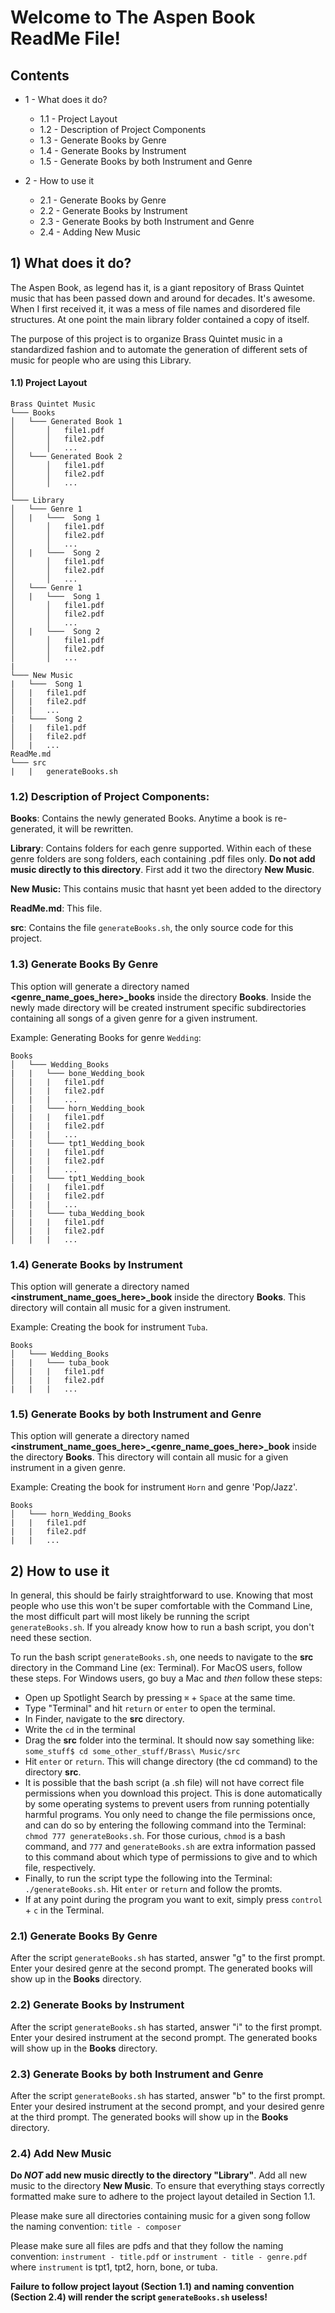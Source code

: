 # Welcome to The Aspen Book ReadMe File!

## Contents
- 1 -  What does it do?
    - 1.1 - Project Layout
    - 1.2 - Description of Project Components
    - 1.3 - Generate Books by Genre
    - 1.4 - Generate Books by Instrument
    - 1.5 - Generate Books by both Instrument and Genre

- 2 - How to use it
    - 2.1 - Generate Books by Genre
    - 2.2 - Generate Books by Instrument
    - 2.3 - Generate Books by both Instrument and Genre
    - 2.4 - Adding New Music

## 1) What does it do?
The Aspen Book, as legend has it, is a giant repository of Brass Quintet music that has been passed down and around for decades. It's awesome. When I first received it, it was a mess of file names and disordered file structures. At one point the main library folder contained a copy of itself. 

The purpose of this project is to organize Brass Quintet music in a standardized fashion and to automate the generation of different sets of music for people who are using this Library. 

#### 1.1) Project Layout
```
Brass Quintet Music
└─── Books
│   └─── Generated Book 1
│       │   file1.pdf
│       │   file2.pdf
│       │   ...
│   └─── Generated Book 2
│       │   file1.pdf
│       │   file2.pdf
│       │   ...
│   
└─── Library
│   └─── Genre 1
│   |   └───  Song 1
│       │   file1.pdf
│       │   file2.pdf
│       │   ...
│   |   └───  Song 2
│       │   file1.pdf
│       │   file2.pdf
│       │   ...
│   └─── Genre 1
│   |   └───  Song 1
│       │   file1.pdf
│       │   file2.pdf
│       │   ...
│   |   └───  Song 2
│       │   file1.pdf
│       │   file2.pdf
│       │   ...
|
└─── New Music
|   └───  Song 1
│   |   file1.pdf
│   |   file2.pdf
│   |   ...
|   └───  Song 2
│   |   file1.pdf
│   |   file2.pdf
│   |   ...
ReadMe.md
└─── src
|   |   generateBooks.sh
```

### 1.2) Description of Project Components:

**Books**: Contains the newly generated Books. Anytime a book is re-generated, it will be rewritten.

**Library**: Contains folders for each genre supported. Within each of these genre folders are song folders, each containing .pdf files only. **Do not add music directly to this directory**. First add it two the directory **New Music**.

**New Music:** This contains music that hasnt yet been added to the directory

**ReadMe.md**: This file.

**src**: Contains the file `generateBooks.sh`, the only source code for this project.

### 1.3) Generate Books By Genre
This option will generate a directory named **<genre_name_goes_here>_books** inside the directory **Books**. Inside the newly made directory will be created instrument specific subdirectories containing all songs of a given genre for a given instrument. 

Example: Generating Books for genre `Wedding`:
```
Books
│   └─── Wedding_Books
|   |   └─── bone_Wedding_book
│   |   |   file1.pdf
│   |   |   file2.pdf
│   |   |   ...
|   |   └─── horn_Wedding_book
│   |   |   file1.pdf
│   |   |   file2.pdf
│   |   |   ...
|   |   └─── tpt1_Wedding_book
│   |   |   file1.pdf
│   |   |   file2.pdf
│   |   |   ...
|   |   └─── tpt1_Wedding_book
│   |   |   file1.pdf
│   |   |   file2.pdf
│   |   |   ...
|   |   └─── tuba_Wedding_book
│   |   |   file1.pdf
│   |   |   file2.pdf
│   |   |   ...
```
### 1.4) Generate Books by Instrument
This option will generate a directory named **<instrument_name_goes_here>_book** inside the directory **Books**. This directory will contain all music for a given instrument. 

Example: Creating the book for instrument `Tuba`.
```
Books
│   └─── Wedding_Books
|   |   └─── tuba_book
│   |   |   file1.pdf
│   |   |   file2.pdf
|   |   |   ...
```

### 1.5) Generate Books by both Instrument and Genre
This option will generate a directory named **<instrument_name_goes_here>_<genre_name_goes_here>_book** inside the directory **Books**. This directory will contain all music for a given instrument in a given genre. 

Example: Creating the book for instrument `Horn` and genre 'Pop/Jazz'.
```
Books
│   └─── horn_Wedding_Books
|   |   file1.pdf
|   |   file2.pdf
|   |   ...
```


## 2) How to use it
In general, this should be fairly straightforward to use. Knowing that most people who use this won't be super comfortable with the Command Line, the most difficult part will most likely be running the script `generateBooks.sh`. If you already know how to run a bash script, you don't need these section. 

To run the bash script `generateBooks.sh`, one needs to navigate to the **src** directory in the Command Line (ex: Terminal). For MacOS users, follow these steps. For Windows users, go buy a Mac and *then* follow these steps:
- Open up Spotlight Search by pressing `⌘` + `Space` at the same time.
- Type "Terminal" and hit `return` or `enter` to open the terminal. 
- In Finder, navigate to the **src** directory. 
- Write the `cd` in the terminal
- Drag the **src** folder into the terminal. It should now say something like:
`some_stuff$ cd some_other_stuff/Brass\ Music/src`
- Hit `enter` or `return`. This will change directory (the cd command) to the directory **src**.
- It is possible that the bash script (a .sh file) will not have correct file permissions when you download this project. This is done automatically by some operating systems to prevent users from running potentially harmful programs. You only need to change the file permissions once, and can do so by entering the following command into the Terminal:
`chmod 777 generateBooks.sh`. 
For those curious, `chmod` is a bash command, and `777` and `generateBooks.sh` are extra information passed to this command about which type of permissions to give and to which file, respectively. 
- Finally, to run the script type the following into the Terminal:
`./generateBooks.sh`. Hit `enter` or `return` and follow the promts. 
- If at any point during the program you want to exit, simply press `control` + `c` in the Terminal.

### 2.1) Generate Books By Genre
After the script `generateBooks.sh` has started, answer "g" to the first prompt. Enter your desired genre at the second prompt. The generated books will show up in the **Books** directory. 

### 2.2) Generate Books by Instrument
After the script `generateBooks.sh` has started, answer "i" to the first prompt. Enter your desired instrument at the second prompt. The generated books will show up in the **Books** directory. 

### 2.3) Generate Books by both Instrument and Genre
After the script `generateBooks.sh` has started, answer "b" to the first prompt. Enter your desired instrument at the second prompt, and your desired genre at the third prompt. The generated books will show up in the **Books** directory. 

### 2.4) Add New Music
**Do *NOT* add new music directly to the directory "Library"**. Add all new music to the directory **New Music**. To ensure that everything stays correctly formatted make sure to adhere to the project layout detailed in Section 1.1. 

Please make sure all directories containing music for a given song follow the naming convention:
`title - composer`

Please make sure all files are pdfs and that they follow the naming convention:
`instrument - title.pdf`
or 
`instrument - title - genre.pdf`
where `instrument` is tpt1, tpt2, horn, bone, or tuba.

**Failure to follow project layout (Section 1.1) and naming convention (Section 2.4) will render the script `generateBooks.sh` useless!**
